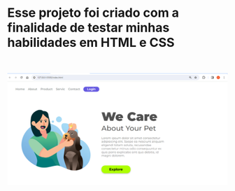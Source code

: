 <h1>Esse projeto foi criado com a finalidade de testar minhas habilidades em HTML e CSS</h1>
<br>
<br>

<img src="https://github.com/Edvar-Matos/projeto-1/blob/main/img/desktop.png?raw=true"/>

